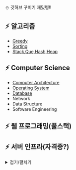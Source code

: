 
:snowman: 깃허브 꾸미기 재밌떵!!

## :zap: 알고리즘
- [Greedy](https://github.com/lee-june0210/june-Github/blob/main/Algorithm/Greedy.md)
- [Sorting](https://github.com/lee-june0210/june-Github/blob/main/Algorithm/Sorting.md)
- [Stack,Que,Hash,Heap](https://github.com/lee-june0210/june-Github/blob/main/Algorithm/Stack%2C%20Que%2C%20Hash%2C%20Heap.md)

## :zap: Computer Science

- [Computer Architecture](https://github.com/lee-june0210/june-Github/blob/main/Computer%20Science/Computer%20Architecture.md)
- [Operating System](https://github.com/lee-june0210/june-Github/blob/main/Computer%20Science/Operating%20System.md)
- [Database](https://github.com/lee-june0210/june-Github/blob/main/Computer%20Science/Database.md)
- Network
- Data Structure
- Software Engineering

## :zap: 웹 프로그래밍(풀스택)



## :zap: 서버 인프라(자격증?)


<details markdown="1">
<summary>접기/펼치기</summary>

<!--summary 아래 빈칸 공백 두고 내용을 적는공간-->

</details>
